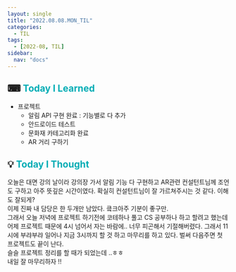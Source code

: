 ```yaml
---
layout: single
title: "2022.08.08.MON_TIL"
categories:
  - TIL
tags:
  - [2022-08, TIL]
sidebar:
  nav: "docs"
---
```


## ⌨ <a style="color:#00adb5">Today I Learned</a>

- 프로젝트
  - 알림 API 구현 완료 : 기능별로 다 추가
  - 안드로이드 테스트
  - 문화재 카테고리화 완료
  - AR 거리 구하기

## 💡 <a style="color:#00adb5">Today I Thought</a>

오늘은 대면 강의 날이라 강의장 가서 알림 기능 다 구현하고 AR관련 컨설턴트님께 조언도 구하고 아주 뜻깊은 시간이였다. 확실히 컨설턴트님이 잘 가르쳐주시는 것 같다. 이해도 잘되게?<br>
이제 진짜 내 담당은 한 두개만 남았다. 킄크아주 기분이 좋구만.<br>
그래서 오늘 저녁에 프로젝트 하기전에 코테하나 풀고 CS 공부하나 하고 할려고 했는데 어제 프로젝트 때문에 4시 넘어서 자는 바람에.. 너무 피곤해서 기절해버렸다. 그래서 11시에 부랴부랴 일어나 지금 3시까지 할 것 하고 마무리를 하고 있다. 벌써 다음주면 첫 프로젝트도 끝이 난다.<br>
슬슬 프로젝트 정리를 할 때가 되었는데 ..ㅎㅎ <br>
내일 잘 마무리하자 !!
